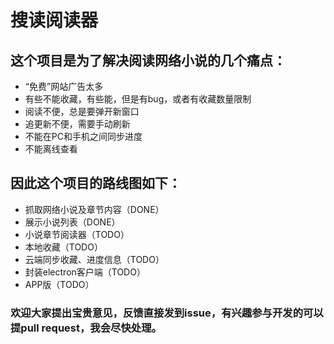 # 搜读阅读器

## 这个项目是为了解决阅读网络小说的几个痛点：

* “免费”网站广告太多
* 有些不能收藏，有些能，但是有bug，或者有收藏数量限制
* 阅读不便，总是要弹开新窗口
* 追更新不便，需要手动刷新
* 不能在PC和手机之间同步进度
* 不能离线查看

## 因此这个项目的路线图如下：

* 抓取网络小说及章节内容（DONE）
* 展示小说列表（DONE）
* 小说章节阅读器（TODO）
* 本地收藏（TODO）
* 云端同步收藏、进度信息（TODO）
* 封装electron客户端（TODO）
* APP版（TODO）

### 欢迎大家提出宝贵意见，反馈直接发到issue，有兴趣参与开发的可以提pull request，我会尽快处理。
